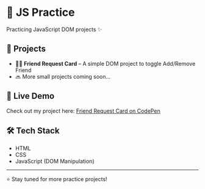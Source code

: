 # 🚀 JS Practice  

Practicing JavaScript DOM projects ✨  

## 📌 Projects  
- 👩‍💻 **Friend Request Card** – A simple DOM project to toggle Add/Remove Friend  
- 🔜 More small projects coming soon...  

## 🔗 Live Demo  
Check out my project here: [Friend Request Card on CodePen](https://codepen.io/sakshi_Mane/pen/empxaGY)  

## 🛠️ Tech Stack  
- HTML  
- CSS  
- JavaScript (DOM Manipulation)  

---

⭐ Stay tuned for more practice projects!  
